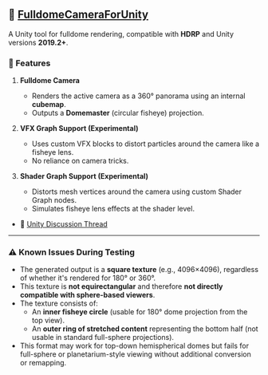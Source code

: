 ## 🎥 [FulldomeCameraForUnity](https://github.com/rsodre/FulldomeCameraForUnity)

A Unity tool for fulldome rendering, compatible with **HDRP** and Unity versions **2019.2+**.

### 🧰 Features

1. **Fulldome Camera**  
   - Renders the active camera as a 360° panorama using an internal **cubemap**.
   - Outputs a **Domemaster** (circular fisheye) projection.

2. **VFX Graph Support (Experimental)**  
   - Uses custom VFX blocks to distort particles around the camera like a fisheye lens.  
   - No reliance on camera tricks.

3. **Shader Graph Support (Experimental)**  
   - Distorts mesh vertices around the camera using custom Shader Graph nodes.  
   - Simulates fisheye lens effects at the shader level.

- 💬 [Unity Discussion Thread](https://discussions.unity.com/t/fulldome-camera-for-unity/712999)

---

### ⚠️ Known Issues During Testing

- The generated output is a **square texture** (e.g., 4096×4096), regardless of whether it's rendered for 180° or 360°.
- This texture is **not equirectangular** and therefore **not directly compatible with sphere-based viewers**.
- The texture consists of:
  - An **inner fisheye circle** (usable for 180° dome projection from the top view).
  - An **outer ring of stretched content** representing the bottom half (not usable in standard full-sphere projections).
- This format may work for top-down hemispherical domes but fails for full-sphere or planetarium-style viewing without additional conversion or remapping.
